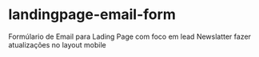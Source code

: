 # landingpage-email-form
Formúlario de Email para Lading Page com foco em lead Newslatter
fazer atualizações no layout mobile
